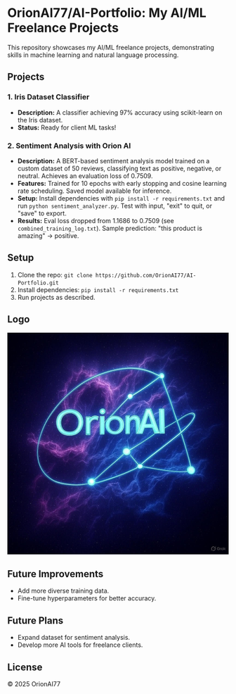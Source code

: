 # OrionAI77/AI-Portfolio: My AI/ML Freelance Projects

This repository showcases my AI/ML freelance projects, demonstrating skills in machine learning and natural language processing.

## Projects

### 1. Iris Dataset Classifier
- **Description:** A classifier achieving 97% accuracy using scikit-learn on the Iris dataset.
- **Status:** Ready for client ML tasks!

### 2. Sentiment Analysis with Orion AI
- **Description:** A BERT-based sentiment analysis model trained on a custom dataset of 50 reviews, classifying text as positive, negative, or neutral. Achieves an evaluation loss of 0.7509.
- **Features:** Trained for 10 epochs with early stopping and cosine learning rate scheduling. Saved model available for inference.
- **Setup:** Install dependencies with `pip install -r requirements.txt` and run `python sentiment_analyzer.py`. Test with input, "exit" to quit, or "save" to export.
- **Results:** Eval loss dropped from 1.1686 to 0.7509 (see `combined_training_log.txt`). Sample prediction: "this product is amazing" -> positive.

## Setup
1. Clone the repo: `git clone https://github.com/OrionAI77/AI-Portfolio.git`
2. Install dependencies: `pip install -r requirements.txt`
3. Run projects as described.

## Logo
![Orion AI Logo](orion_ai_logo.png)

## Future Improvements
- Add more diverse training data.
- Fine-tune hyperparameters for better accuracy.
## Future Plans
- Expand dataset for sentiment analysis.
- Develop more AI tools for freelance clients.

## License
© 2025 OrionAI77